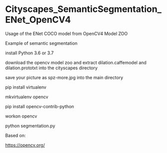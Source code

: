 # Cityscapes_SemanticSegmentation_ENet_OpenCV4

Usage of the ENet COCO model from OpenCV4 Model ZOO

Example of semantic segmentation

install Python 3.6 or 3.7

download the opencv model zoo and extract dilation.caffemodel and dilation.prototxt into the cityscapes directory

save your picture as spz-more.jpg into the main directory

pip install virtualenv

mkvirtualenv opencv

pip install opencv-contrib-python

workon opencv

python segmentation.py

Based on:

https://opencv.org/
